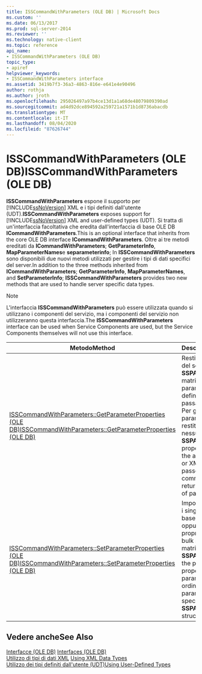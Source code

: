 ```yaml
---
title: ISSCommandWithParameters (OLE DB) | Microsoft Docs
ms.custom: ''
ms.date: 06/13/2017
ms.prod: sql-server-2014
ms.reviewer: ''
ms.technology: native-client
ms.topic: reference
api_name:
- ISSCommandWithParameters (OLE DB)
topic_type:
- apiref
helpviewer_keywords:
- ISSCommandWithParameters interface
ms.assetid: 3419b7f3-36a3-4863-816e-e641e4e90496
author: rothja
ms.author: jroth
ms.openlocfilehash: 295026497a97b4ce13d1a1a68de48079809390ad
ms.sourcegitcommit: ad4d92dce894592a259721a1571b1d8736abacdb
ms.translationtype: MT
ms.contentlocale: it-IT
ms.lasthandoff: 08/04/2020
ms.locfileid: "87626744"
---
```

# <a name="isscommandwithparameters-ole-db"></a><span data-ttu-id="bd6dd-102">ISSCommandWithParameters (OLE DB)</span><span class="sxs-lookup"><span data-stu-id="bd6dd-102">ISSCommandWithParameters (OLE DB)</span></span>
  <span data-ttu-id="bd6dd-103">**ISSCommandWithParameters** espone il supporto per [!INCLUDE[ssNoVersion](../../includes/ssnoversion-md.md)] XML e i tipi definiti dall'utente (UDT).</span><span class="sxs-lookup"><span data-stu-id="bd6dd-103">**ISSCommandWithParameters** exposes support for [!INCLUDE[ssNoVersion](../../includes/ssnoversion-md.md)] XML and user-defined types (UDT).</span></span> <span data-ttu-id="bd6dd-104">Si tratta di un'interfaccia facoltativa che eredita dall'interfaccia di base OLE DB **ICommandWithParameters**.</span><span class="sxs-lookup"><span data-stu-id="bd6dd-104">This is an optional interface that inherits from the core OLE DB interface **ICommandWithParameters**.</span></span> <span data-ttu-id="bd6dd-105">Oltre ai tre metodi ereditati da **ICommandWithParameters**; **GetParameterInfo**, **MapParameterNames**e **separameterinfo**; In **ISSCommandWithParameters** sono disponibili due nuovi metodi utilizzati per gestire i tipi di dati specifici del server.</span><span class="sxs-lookup"><span data-stu-id="bd6dd-105">In addition to the three methods inherited from **ICommandWithParameters**; **GetParameterInfo**, **MapParameterNames**, and **SetParameterInfo**; **ISSCommandWithParameters** provides two new methods that are used to handle server specific data types.</span></span>  
  
> [!NOTE]  
>  <span data-ttu-id="bd6dd-106">L'interfaccia **ISSCommandWithParameters** può essere utilizzata quando si utilizzano i componenti del servizio, ma i componenti del servizio non utilizzeranno questa interfaccia.</span><span class="sxs-lookup"><span data-stu-id="bd6dd-106">The **ISSCommandWithParameters** interface can be used when Service Components are used, but the Service Components themselves will not use this interface.</span></span>  
  
|<span data-ttu-id="bd6dd-107">Metodo</span><span class="sxs-lookup"><span data-stu-id="bd6dd-107">Method</span></span>|<span data-ttu-id="bd6dd-108">Descrizione</span><span class="sxs-lookup"><span data-stu-id="bd6dd-108">Description</span></span>|  
|------------|-----------------|  
|[<span data-ttu-id="bd6dd-109">ISSCommandWithParameters::GetParameterProperties &#40;OLE DB&#41;</span><span class="sxs-lookup"><span data-stu-id="bd6dd-109">ISSCommandWithParameters::GetParameterProperties &#40;OLE DB&#41;</span></span>](isscommandwithparameters-getparameterproperties-ole-db.md)|<span data-ttu-id="bd6dd-110">Restituisce una struttura del set di proprietà **SSPARAMPROPS** della matrice per ogni parametro XML o tipo definito dall'utente passato al comando. Per gli altri tipi di parametro non ne restituisce nessuna.</span><span class="sxs-lookup"><span data-stu-id="bd6dd-110">Returns one **SSPARAMPROPS** property set structure in the array for each UDT or XML parameter passed to the command, but none is returned for other types of parameters.</span></span>|  
|[<span data-ttu-id="bd6dd-111">ISSCommandWithParameters::SetParameterProperties &#40;OLE DB&#41;</span><span class="sxs-lookup"><span data-stu-id="bd6dd-111">ISSCommandWithParameters::SetParameterProperties &#40;OLE DB&#41;</span></span>](isscommandwithparameters-setparameterproperties-ole-db.md)|<span data-ttu-id="bd6dd-112">Imposta le proprietà per i singoli parametri in base al numero ordinale oppure imposta proprietà dei parametri bulk specificando una matrice di strutture **SSPARAMPROPS**.</span><span class="sxs-lookup"><span data-stu-id="bd6dd-112">Sets the parameter properties on a per parameter basis by ordinal, or sets bulk parameter properties by specifying an array of **SSPARAMPROPS** structures.</span></span>|  
  
## <a name="see-also"></a><span data-ttu-id="bd6dd-113">Vedere anche</span><span class="sxs-lookup"><span data-stu-id="bd6dd-113">See Also</span></span>  
 <span data-ttu-id="bd6dd-114">[Interfacce &#40;OLE DB&#41;](../../database-engine/dev-guide/interfaces-ole-db.md) </span><span class="sxs-lookup"><span data-stu-id="bd6dd-114">[Interfaces &#40;OLE DB&#41;](../../database-engine/dev-guide/interfaces-ole-db.md) </span></span>  
 <span data-ttu-id="bd6dd-115">[Utilizzo di tipi di dati XML](../native-client/features/using-xml-data-types.md) </span><span class="sxs-lookup"><span data-stu-id="bd6dd-115">[Using XML Data Types](../native-client/features/using-xml-data-types.md) </span></span>  
 [<span data-ttu-id="bd6dd-116">Utilizzo dei tipi definiti dall'utente (UDT)</span><span class="sxs-lookup"><span data-stu-id="bd6dd-116">Using User-Defined Types</span></span>](../native-client/features/using-user-defined-types.md)  
  
  
